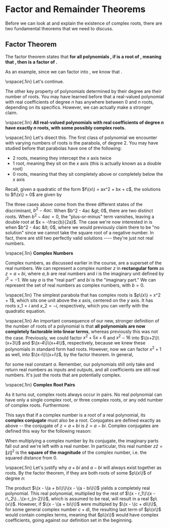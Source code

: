 # Factor and Remainder Theorems

Before we can look at and explain the existence of complex roots, there are two fundamental theorems that we need to discuss.

## Factor Theorem

The factor theorem states that **for all polynomials , if  is a root of , meaning that , then  is a factor of .**

As an example, since we can factor  into , we know that .

\vspace{.1in} Let's continue.

The other key property of polynomials determined by their degree are their number of roots. You may have learned before that a real-valued polynomial with real coefficients of degree $n$ has anywhere between $0$ and $n$ roots, depending on its specifics. However, we can actually make a stronger claim.

\vspace{.1in} **All real-valued polynomials with real coefficients of degree $n$ have exactly $n$ roots, with some possibly complex roots.**

\vspace{.1in} Let's disect this. The first class of polynomial we encounter with varying numbers of roots is the parabola, of degree $2$. You may have studied before that parabolas have one of the following:

* $2$ roots, meaning they intercept the $x$ axis twice
* $1$ root, meaning they sit on the $x$ axis \(this is actually known as a double root\)
* $0$ roots, meaning that they sit completely above or completely below the $x$ axis

Recall, given a quadratic of the form $f\(x\) = ax^2 + bx + c$, the solutions to $f\(x\) = 0$ are given by 

The three cases above come from the three different states of the discriminant, $b^2 - 4ac$. When $b^2 - 4ac &gt; 0$, there are two distinct roots. When $b^2 - 4ac = 0$, the \"plus-or-minus\" term vanishes, leaving a double root at $x = -\frac{b}{2a}$. The case we're now interested in is when $b^2 - 4ac &lt; 0$, where we would previously claim there to be \"no solution\" since we cannot take the square root of a negative number. In fact, there are still two perfectly valid solutions ---- they're just not real numbers.

\vspace{.1in} **Complex Numbers**

Complex numbers, as discussed earlier in the course, are a superset of the real numbers. We can represent a complex number $z$ in **rectangular form** as $z = a + bi$, where $a, b$ are real numbers and $i$ is the imaginary unit defined by $i^2 = -1$. We say $a$ is the \"real part\" and $bi$ is the \"imaginary part.\" We can represent the set of real numbers as complex numbers, with $b = 0$.

\vspace{.1in} The simplest parabola that has complex roots is $p\(x\) = x^2 + 1$, which sits one unit above the $x$ axis, centered on the $y$ axis. It has roots $x\_1 = i$ and $x\_2 = -i$, respectively, which you can verify with the quadratic equation.

\vspace{.1in} An important consequence of our new, stronger definition of the number of roots of a polynomial is that **all polynomials are now completely factorable into linear terms**, whereas previously this was not the case. Previously, we could factor $x^2 + 5x + 6$ and $x^2 - 16$ into $\(x+2\)\(x+3\)$ and $\(x-4\)\(x+4\)$, respectively, because we knew these polynomials in standard form had roots. However, now we can factor $x^2 + 1$ as well, into $\(x-i\)\(x+i\)$, by the factor theorem. In general,

for some real constant $a$. Remember, our polynomials still only take and return real numbers as inputs and outputs, and all coefficients are still real numbers. It's just the roots that are potentially complex.

\vspace{.1in} **Complex Root Pairs**

As it turns out, complex roots always occur in pairs. No real polynomial can have only a single complex root, or three complex roots, or any odd number of complex roots. Furthermore:

This says that if a complex number is a root of a real polynomial, its **complex conjugate** must also be a root. Conjugates are defined exactly as above -- the conjugate of $z = a + bi$ is $\bar{z} = a - bi$. Complex conjugates are defined this way for the following reason:

When multiplying a complex number by its conjugate, the imaginary parts fall out and we're left with a real number. In particular, this real number $z\bar{z} = \|z\|^2$ is the **square of the magnitude** of the complex number, i.e. the squared distance from $0$.

\vspace{.1in} Let's justify why $a + bi$ and $a - bi$ will always exist together as roots. By the factor theorem, if they are both roots of some $p\(x\)$ of degree $n$:   

The product $\(x - \(a + bi\)\)\(x - \(a - bi\)\)$ yields a completely real polynomial. This real polynomial, multiplied by the rest of $\(x - r_1\)\(x - r\_2\)...\(x-r_{n-2}\)$, which is assumed to be real, will result in a real $p\(x\)$. However, if $\(x - \(a + bi\)\)$ were multipled by $\(x - \(c + di\)\)$, for some general complex number $c + di$, the resulting last term of $p\(x\)$ would contain complex terms, meaning that $p\(x\)$ would have complex coefficients, going against our definition set in the beginning.

